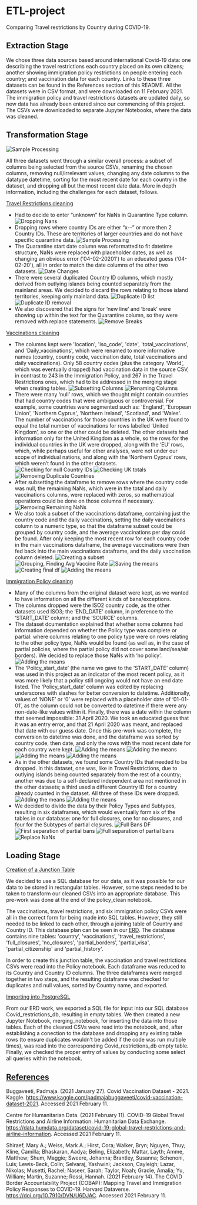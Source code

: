 # ETL-project #
Comparing Travel restrictions by Country during COVID-19. 


## Extraction Stage 
We chose three data sources based around international Covid-19 data: one describing the travel restrictions each country placed on its own citizens; another showing immigration policy restrictions on people entering each country; and vaccination data for each country. Links to these three datasets can be found in the References section of this README. All the datasets were in CSV format, and were downloaded on 11 February 2021. The immigration policy and travel restrictions datasets are updated daily, so new data has already been entered since our commencing of this project. The CSVs were downloaded to separate Jupyter Notebooks, where the data was cleaned. 

## Transformation Stage 

![Sample Processing](/images/sampleProcessing.png)

All three datasets went through a similar overall process: a subset of columns being selected from the source CSVs, renaming the chosen columns, removing null/irrelevant values, changing any date columns to the datatype datetime, sorting for the most recent date for each country in the dataset, and dropping all but the most recent date data. More in depth information, including the challenges for each dataset, follows. 

<ins>Travel Restrictions cleaning</ins>
* Had to decide to enter “unknown” for NaNs in Quarantine Type column. 
![Dropping Nans](/images/TravRes_removeNans.png)
* Dropping rows where country IDs are either “x--” or more then 2 Country IDs. These are territories of larger countries and do not have specific quarantine data.
![Sample Processing](/images/TravRes_dupIDs.png)
* The Quarantine start date column was reformatted to fit datetime structure, NaNs were replaced with placeholder dates, as well as changing an obvious error ('04-02-20201') to an educated guess (‘04-02-20'), all in order to match the date columns of the other two datasets.
![Date Changes](/images/TravRes_dateReplace.png)
* There were several duplicated Country ID columns, which mostly derived from outlying islands being counted separately from the mainland areas. We decided to discard the rows relating to those island territories, keeping only mainland data. 
![Duplicate ID list](/images/TravRes_dupIDs.png)
![Duplicate ID removal](/images/TravRes_dropDups.png)
* We also discovered that the signs for ‘new line’ and ‘break’ were showing up within the text for the Quarantine column, so they were removed with replace statements. 
![Remove Breaks](/images/TravRes_removeInlineBreaks.png)


<ins>Vaccinations cleaning</ins>
* The columns kept were 'location', 'iso_code', 'date', 'total_vaccinations', and 'Daily_vaccinations', which were renamed to more informative names (country, country code, vaccination date, total vaccinations and daily vaccinations). Only 58 country codes (plus the category ‘World’, which was eventually dropped) had vaccination data in the source CSV, in contrast to 243 in the Immigration Policy, and 267 in the Travel Restrictions ones, which had to be addressed in the merging stage when creating tables.
![Subsetting Columns](/images/vacc_colSubset.png)
![Renaming Columns](/images/vacc_colRename.png)
* There were many ‘null’ rows, which we thought might contain countries that had country codes that were ambiguous or controversial. For example, some countries were segmented such as: 'England', 'European Union', 'Northern Cyprus', 'Northern Ireland',  'Scotland', and 'Wales'. The number of vaccinations for those countries in the UK were found to equal the total number of vaccinations for rows labelled ‘United Kingdom’, so one or the other could be deleted. The other datasets had information only for the United Kingdom as a whole, so the rows for the individual countries in the UK were dropped, along with the ‘EU’ rows, which, while perhaps useful for other analyses, were not under our scope of individual nations, and along with the ‘Northern Cyprus’ rows, which weren’t found in the other datasets. 
![Checking for null Country IDs](/images/vacc_vacc_nullCountryIDs.png)
![Checking UK totals](/images/vacc_checkingUKcountries.png)
![Removing Duplicate Countries](/images/vacc_droppingnullCountryIDs.png)
* After subsetting the dataframe to remove rows where the country code was null, the remaining NaNs, which were in the total and daily vaccinations columns, were replaced with zeros, so mathematical operations could be done on those columns if necessary. 
![Removing Remaining NaNs](/images/vacc_nansToZeros.png)
* We also took a subset of the vaccinations dataframe, containing just the country code and the daily vaccinations, setting the daily vaccinations column to a numeric type, so that the dataframe subset could be grouped by country code, and the average vaccinations per day could be found. After only keeping the most recent row for each country code in the main vaccinations dataframe, the average vaccinations were then fed back into the main vaccinations dataframe, and the daily vaccination column deleted.
![Creating a subset](/images/vacc_subsetDF.png)
![Grouping, Finding Avg Vaccine Rate](/images/vacc_groupbyCountryID.png)
![Saving the means](/images/vacc_dailyVaccMean.png)
![Creating final df](/images/vacc_createLastDateDF.png)
![Adding the means](/images/vacc_addAvgVacc.png)

<ins>Immigration Policy cleaning</ins>
* Many of the columns from the original dataset were kept, as we wanted to have information on all the different kinds of bans/exceptions.
* The columns dropped were the ISO2 country code, as the other datasets used ISO3; the ‘END_DATE’ column, in preference to the ‘START_DATE’ column; and the ‘SOURCE’ columns. 
* The dataset dcumentation explained that whether some columns had information depended on whether the Policy type was complete or partial: where columns relating to one policy type were on rows relating to the other policy type, NaNs would be found (as well as, in the case of partial policies, where the partial policy did not cover some land/sea/air borders). We decided to replace those NaNs with ‘no policy’. 
![Adding the means](/images/pol_replNansNoPolicy.png)
* The ‘Policy_start_date’ (the name we gave to the ‘START_DATE’ column) was used in this project as an indicator of the most recent policy, as it was more likely that a policy still ongoing would not have an end date listed. The ‘Policy_start_date’ column was edited by replacing underscores with slashes for better conversion to datetime. Additionally, values of ‘NONE’ or ‘0’ were replaced with a placeholder date of ‘01-01-01’, as the column could not be converted to datetime if there were any non-date-like values within it. Finally, there was a date within the column that seemed impossible: 31 April 2020. We took an educated guess that it was an entry error, and that 21 April 2020 was meant, and replaced that date with our guess date. Once this pre-work was complete, the conversion to datetime was done, and the dataframe was sorted by country code, then date, and only the rows with the most recent date for each country were kept. 
![Adding the means](/images/pol_datesList.png)
![Adding the means](/images/pol_replwDatesList.png)
![Adding the means](/images/pol_doubleSorted.png)
![Adding the means](/images/pol_keepLastDate.png)
* As in the other datasets, we found some Country IDs that needed to be dropped. In this dataset, one was, like in Travel Restrictions, due to outlying islands being counted separately from the rest of a country; another was due to a self-declared independent area not mentioned in the other datasets; a third used a different Country ID for a country already counted in the dataset. All three of these IDs were dropped.
![Adding the means](/images/pol_IDsToDrop.png)
![Adding the means](/images/pol_dropIDs.png)
* We decided to divide the data by their Policy Types and Subtypes, resulting in six dataframes, which would eventually form six of the tables in our database: one for full closures, one for no closures, and four for the Subtypes of partial closures. 
![Full Bans DF](/images/pol_completeBan.png)
![First separation of partial bans](/images/pol_partial1stSep.png)
![Full separation of partial bans](/images/pol_partialFull.png)
![Replace NaNs](/images/pol_noPolicy.png)

## Loading Stage
<ins>Creation of a Junction Table</ins>

We decided to use a SQL database for our data, as it was possible for our data to be stored in rectangular tables. However, some steps needed to be taken to transform our cleaned CSVs into an appropriate database. This pre-work was done at the end of the policy_clean notebook. 

The vaccinations, travel restrictions, and six immigration policy CSVs were all in the correct form for being made into SQL tables. However, they still needed to be linked to each other, through a joining table of Country and Country ID. This database plan can be seen in our [ERD](Covid_restrictions_ERD.png). The database contains nine tables: 'country', 'vaccinations', 'travel_restrictions', 'full_closures', 'no_closures', 'partial_borders', 'partial_visa', 'partial_citizenship' and 'partial_history'. 

In order to create this junction table, the vaccination and travel restrictions CSVs were read into the Policy notebook. Each dataframe was reduced to its Country and Country ID columns. The three dataframes were merged together in two steps, and the resulting dataframe was checked for duplicates and null values, sorted by Country name, and exported.

<ins>Importing into PostgreSQL</ins>

From our ERD work, we exported a SQL file for input into our SQL database Covid_restrictions_db, resulting in empty tables. We then created a new Jupyter Notebook, merging_notebook, for inserting the data into those tables. Each of the cleaned CSVs were read into the notebook, and, after establishing a conection to the database and dropping any existing table rows (to ensure duplicates wouldn’t be added if the code was run multiple times), was read into the corresponding Covid_restrictions_db empty table. Finally, we checked the proper entry of values by conducting some select all queries within the notebook. 


## <ins> References</ins>

Buggaveeti, Padmaja. (2021 January 27). Covid Vaccination Dataset - 2021. Kaggle. https://www.kaggle.com/padmajabuggaveeti/covid-vaccination-dataset-2021. Accessed 2021 February 11. 

Centre for Humanitarian Data. (2021 February 11). COVID-19 Global Travel Restrictions and Airline Information. Humanitarian Data Exchange. https://data.humdata.org/dataset/covid-19-global-travel-restrictions-and-airline-information. Accessed 2021 February 11. 

Shiraef, Mary A.; Weiss, Mark A.; Hirst, Cora; Walker, Bryn; Nguyen, Thuy; Kline, Camilla; Bhaskaran, Aadya; Beling, Elizabeth; Mattar, Layth; Amme, Matthew; Shum, Maggie; Sweere, Johanna; Brantley, Susanna; Schenoni, Luis; Lewis-Beck, Colin; Selvaraj, Yashwini; Jackson, Cayleigh; Lazar, Nikolas; Musetti, Rachel; Naseer, Sarah; Taylor, Noah; Gradie, Amalia; Yu, William; Martin, Suzanne; Rossi, Hannah. (2021 February 14). The COVID Border Accountability Project (COBAP): Mapping Travel and Immigration Policy Responses to COVID-19. Harvard Dataverse. https://doi.org/10.7910/DVN/U6DJAC. Accessed 2021 February 11.
